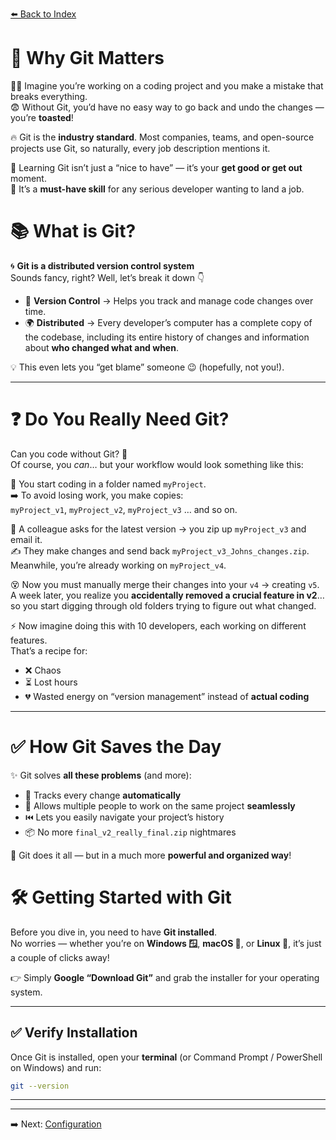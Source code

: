[⬅️ Back to Index](../readme.md)

# 🚀 Why Git Matters

👨‍💻 Imagine you’re working on a coding project and you make a mistake that breaks everything.  
😨 Without Git, you’d have no easy way to go back and undo the changes — you’re **toasted**!  

🔥 Git is the **industry standard**. Most companies, teams, and open-source projects use Git, so naturally, every job description mentions it.  

🎯 Learning Git isn’t just a “nice to have” — it’s your **get good or get out** moment.  
💼 It’s a **must-have skill** for any serious developer wanting to land a job.

# 📚 What is Git?

🌀 **Git is a distributed version control system**  
Sounds fancy, right? Well, let’s break it down 👇  

- 📝 **Version Control** → Helps you track and manage code changes over time.  
- 🌍 **Distributed** → Every developer’s computer has a complete copy of the codebase, including its entire history of changes and information about **who changed what and when**.  

💡 This even lets you “get blame” someone 😉 (hopefully, not you!).

---

# ❓ Do You Really Need Git?

Can you code without Git? 🤔  
Of course, you *can*… but your workflow would look something like this:  

📂 You start coding in a folder named `myProject`.  
➡️ To avoid losing work, you make copies:  
`myProject_v1`, `myProject_v2`, `myProject_v3` … and so on.  

📧 A colleague asks for the latest version → you zip up `myProject_v3` and email it.  
✍️ They make changes and send back `myProject_v3_Johns_changes.zip`.  
Meanwhile, you’re already working on `myProject_v4`.  

😵 Now you must manually merge their changes into your `v4` → creating `v5`.  
A week later, you realize you **accidentally removed a crucial feature in v2**… so you start digging through old folders trying to figure out what changed.  

⚡ Now imagine doing this with 10 developers, each working on different features.  
That’s a recipe for:  
- ❌ Chaos  
- ⏳ Lost hours  
- 💔 Wasted energy on “version management” instead of **actual coding**  

---

# ✅ How Git Saves the Day

✨ Git solves **all these problems** (and more):  

- 🔄 Tracks every change **automatically**  
- 👥 Allows multiple people to work on the same project **seamlessly**  
- ⏮️ Lets you easily navigate your project’s history  
- 📦 No more `final_v2_really_final.zip` nightmares  

💪 Git does it all — but in a much more **powerful and organized way**!

# 🛠️ Getting Started with Git

Before you dive in, you need to have **Git installed**.  
No worries — whether you’re on **Windows 🪟**, **macOS 🍎**, or **Linux 🐧**, it’s just a couple of clicks away!  

👉 Simply **Google “Download Git”** and grab the installer for your operating system.  

---

## ✅ Verify Installation

Once Git is installed, open your **terminal** (or Command Prompt / PowerShell on Windows) and run:

```bash
git --version
```

---
---

➡️ Next: [Configuration](./configuration.md)